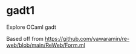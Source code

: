 # gadt1
Explore OCaml gadt 

Based off from https://github.com/yawaramin/re-web/blob/main/ReWeb/Form.ml
